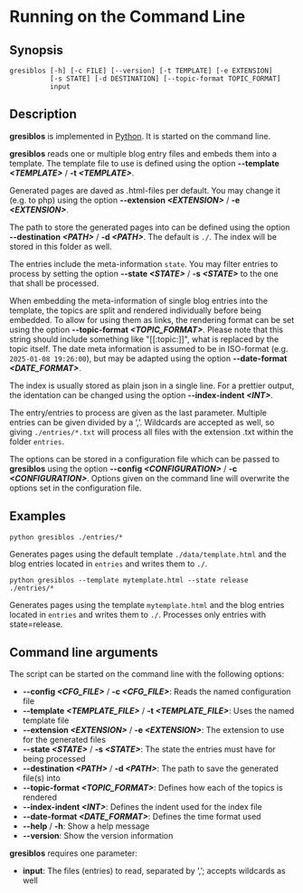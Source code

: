 # Running on the Command Line

## Synopsis

```shell
gresiblos [-h] [-c FILE] [--version] [-t TEMPLATE] [-e EXTENSION]
          [-s STATE] [-d DESTINATION] [--topic-format TOPIC_FORMAT]
          input

```

## Description

__gresiblos__ is implemented in [Python](https://www.python.org/). It is started on the command line.

__gresiblos__ reads one or multiple blog entry files and embeds them into a template. The template file to use is defined using the option **--template *&lt;TEMPLATE&gt;*** / **-t *&lt;TEMPLATE&gt;***.

Generated pages are daved as .html-files per default. You may change it (e.g. to php) using the option **--extension *&lt;EXTENSION&gt;*** / **-e *&lt;EXTENSION&gt;***.

The path to store the generated pages into can be defined using the option **--destination *&lt;PATH&gt;*** / **-d *&lt;PATH&gt;***. The default is ```./```. The index will be stored in this folder as well.

The entries include the meta-information ```state```. You may filter entries to process by setting the option **--state *&lt;STATE&gt;*** / **-s *&lt;STATE&gt;*** to the one that shall be processed.

When embedding the meta-information of single blog entries into the template, the topics are split and rendered individually before being embedded. To allow for using them as links, the rendering format can be set using the option **--topic-format *&lt;TOPIC_FORMAT&gt;***. Please note that this string should include something like "\[\[:topic:\]\]", what is replaced by the topic itself. The date meta information is assumed to be in ISO-format (e.g. ```2025-01-08 19:26:00```), but may be adapted using the option __--date-format *&lt;DATE_FORMAT&gt;*__.

The index is usually stored as plain json in a single line. For a prettier output, the identation can be changed using the option **--index-indent *&lt;INT&gt;***.

The entry/entries to process are given as the last parameter. Multiple entries can be given divided by a &#8216;,&#8217;. Wildcards are accepted as well, so giving ```./entries/*.txt``` will process all files with the extension .txt within the folder ```entries```.

The options can be stored in a configuration file which can be passed to __gresiblos__ using the option **--config *&lt;CONFIGURATION&gt;*** / **-c *&lt;CONFIGURATION&gt;***. Options given on the command line will overwrite the options set in the configuration file.


## Examples

```shell
python gresiblos ./entries/*
```

Generates pages using the default template ```./data/template.html``` and the blog entries located in ```entries``` and writes them to ```./```.

```shell
python gresiblos --template mytemplate.html --state release ./entries/*
```

Generates pages using the template ```mytemplate.html``` and the blog entries located in ```entries``` and writes them to ```./```. Processes only entries with state=release.


## Command line arguments

The script can be started on the command line with the following options:

* **--config *&lt;CFG_FILE&gt;*** / **-c *&lt;CFG_FILE&gt;***: Reads the named configuration file
* **--template *&lt;TEMPLATE_FILE&gt;*** / **-t *&lt;TEMPLATE_FILE&gt;***: Uses the named template file
* **--extension *&lt;EXTENSION&gt;*** / **-e *&lt;EXTENSION&gt;***: The extension to use for the generated files
* **--state *&lt;STATE&gt;*** / **-s *&lt;STATE&gt;***: The state the entries must have for being processed
* **--destination *&lt;PATH&gt;*** / **-d *&lt;PATH&gt;***: The path to save the generated file(s) into
* **--topic-format *&lt;TOPIC_FORMAT&gt;***: Defines how each of the topics is rendered
* **--index-indent *&lt;INT&gt;***: Defines the indent used for the index file
* **--date-format *&lt;DATE_FORMAT&gt;***: Defines the time format used
* **--help** / **-h**: Show a help message
* **--version**: Show the version information

__gresiblos__ requires one parameter:

* **input**: The files (entries) to read, separated by &#8216;,&#8217;; accepts wildcards as well

